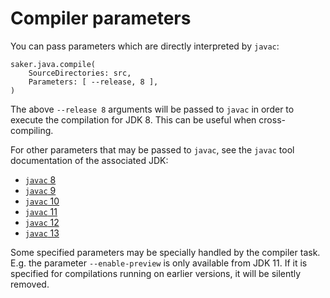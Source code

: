 # Compiler parameters

You can pass parameters which are directly interpreted by `javac`:

```sakerscript
saker.java.compile(
	SourceDirectories: src,
	Parameters: [ --release, 8 ],
)
```

The above `--release 8` arguments will be passed to `javac` in order to execute the compilation for JDK 8. This can be useful when cross-compiling.

For other parameters that may be passed to `javac`, see the `javac` tool documentation of the associated JDK:

* [`javac` 8](https://docs.oracle.com/javase/8/docs/technotes/tools/windows/javac.html)
* [`javac` 9](https://docs.oracle.com/javase/9/tools/javac.htm)
* [`javac` 10](https://docs.oracle.com/javase/10/tools/javac.htm)
* [`javac` 11](https://docs.oracle.com/en/java/javase/11/tools/javac.html)
* [`javac` 12](https://docs.oracle.com/en/java/javase/12/tools/javac.html)
* [`javac` 13](https://docs.oracle.com/en/java/javase/13/docs/specs/man/javac.html)

Some specified parameters may be specially handled by the compiler task. E.g. the parameter `--enable-preview` is only available from JDK 11. If it is specified for compilations running on earlier versions, it will be silently removed.